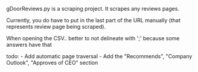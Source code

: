 gDoorReviews.py is a scraping project. It scrapes any reviews pages. 

Currently, you do have to put in the last part of the URL manually (that represents review page being scraped).

When opening the CSV.. better to not delineate with ';' because some answers have that

todo:
    - Add automatic page traversal
    - Add the "Recommends", "Company Outlook", "Approves of CEO" section
